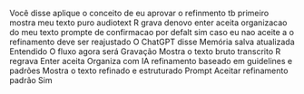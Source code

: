 Você disse
aplique o conceito de eu aprovar o refinmento tb
primeiro mostra meu texto puro audiotext
R grava denovo enter aceita
organizacao do meu texto
prompte de confirmacao por defalt sim
caso eu nao aceite a o refinamento deve ser reajustado
O ChatGPT disse
Memória salva atualizada
Entendido O fluxo agora será
 Gravação
 Mostra o texto bruto transcrito
R regrava
Enter aceita
 Organiza com IA refinamento baseado em guidelines e padrões
 Mostra o texto refinado e estruturado
Prompt Aceitar refinamento padrão Sim